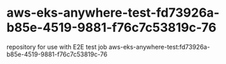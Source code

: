 # aws-eks-anywhere-test-fd73926a-b85e-4519-9881-f76c7c53819c-76
repository for use with E2E test job aws-eks-anywhere-test:fd73926a-b85e-4519-9881-f76c7c53819c-76
